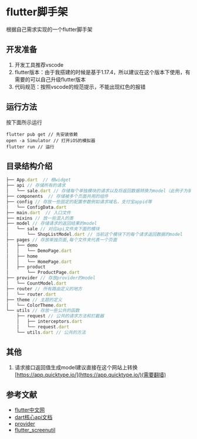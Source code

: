 # flutter脚手架
根据自己需求实现的一个flutter脚手架

##  开发准备

1. 开发工具推荐vscode
2. flutter版本：由于我搭建的时候是基于1.17.4，所以建议在这个版本下使用，有需要的可以自己升级flutter版本
3. 代码规范：按照vscode的规范提示，不能出现红色的报错

##  运行方法

按下面所示运行

```
flutter pub get // 先安装依赖
open -a Simulator // 打开iOS的模拟器
flutter run // 运行
```



## 目录结构介绍

```javascript
├── App.dart  // 根widget
├── api // 存储所有的请求
│   └── sale.dart // 存储每个单独模块的请求以及将返回数据转换为model（此例子为销售模块的请求）
├── components  // 存储被多个页面共用的组件
├── config // 存放一些固定的配置参数例如请求域名，支付宝appid等
│   └── ConfigData.dart
├── main.dart  // 入口文件
├── mixins // 放一些混入的类
├── model // 存储请求的返回结果的model
│   └── sale // 对应api文件夹下面的模块
│       └── ShopListModel.dart // 当前这个模块下的每个请求返回数据的model
├── pages // 存放单独页面,每个文件夹代表一个页面
│   ├── demo
│   │   └── DemoPage.dart
│   ├── home
│   │   └── HomePage.dart
│   ├── product
│       └── ProductPage.dart
├── provider // 存放provider的model
│   └── CountModel.dart
├── router // 所有路由定义的地方
│   └── router.dart
├── theme // 主题的定义
│   └── ColorTheme.dart
└── utils // 存放一些公共的函数
    ├── request // 公共的请求方法和拦截器
    │   ├── interceptors.dart
    │   └── request.dart
    └── utils.dart // 公共的方法
```

##  

##  其他

1. 请求接口返回值生成model建议直接在这个网站上转换[https://app.quicktype.io/](https://app.quicktype.io/)(需要翻墙)



##  参考文献

- [flutter中文网](https://flutter.cn/)
- [dart核心api文档](https://api.dart.dev/stable/2.9.2/dart-core/dart-core-library.html)
- [provider](https://pub.flutter-io.cn/packages?q=provider)
- [flutter_screenutil](https://pub.flutter-io.cn/packages/flutter_screenutil)